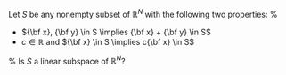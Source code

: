 Let $S$ be any nonempty subset of $\mathbb{R}^N$ with the following two
properties:
%
- ${\bf x}, {\bf y} \in S \implies {\bf x} + {\bf y} \in S$
- $c \in \mathbb{R}$ and ${\bf x} \in S \implies c{\bf x} \in S$

%
Is $S$ a linear subspace of $\mathbb{R}^N$? 